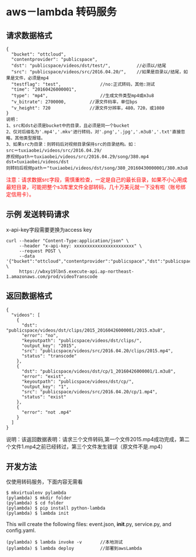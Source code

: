 # aws－lambda 转码服务

## 请求数据格式

	{
	  "bucket": "ottcloud",
	  "contentprovider": "publicspace",
	  "dst": "publicspace/videos/dst/test/",          //必须以/结尾
	  "src": "publicspace/videos/src/2016.04.20/",    //如果是目录以/结尾，如果是文件，必须是mp4
	  "testflag": "test",				//no:正式转码，其他:测试
	  "time": "20160426000001",
	  "type": "mp4",					//生成文件类型mp4或m3u8
	  "v_bitrate": 2700000,			//源文件码率，单位bps
	  "v_height": 720				//源文件分辨率，480，720，或1080
	}
	说明：
	1、src和dst必须是bucket中的目录，且必须是同一个bucket
	2、仅对后缀名为'.mp4','.mkv'进行转码，对'.png','.jpg','.m3u8','.txt'直接忽略，其他类型报错。
	3、如果src为目录：则转码后对视频目录保持src的目录结构。如：
	src＝tuxiaobei/videos/src/2016.04.29/
	原视频path＝tuxiaobei/videos/src/2016.04.29/song/380.mp4
	dst=tuxiaobei/videos/dst
	则转码后视频path＝"tuxiaobei/videos/dst/song/380_20160430000001/380.m3u8

<font color=red>注意：请求数据src字段，需慎重检查，一定是自己的最长目录，如果不小心用成最短目录，可能把整个s3库里文件全部转码，几十万美元就一下没有啦（账号绑定信用卡）。</font>

## 示例 发送转码请求
x-api-key字段需要更换为access key

	curl --header "Content-Type:application/json" \
		 --header "x-api-key: xxxxxxxxxxxxxxxxxxxxxxx" \
	     --request POST \
	     --data '{"bucket":"ottcloud","contentprovider":"publicspace","dst":"publicspace/videos/dst/test/","src":"publicspace/videos/src/2016.04.20/","testflag":"test","time":"20160426000001","type":"mp4","v_bitrate":2700000,"v_height":720}' \
	     https://wbxy19lbn5.execute-api.ap-northeast-1.amazonaws.com/prod/videoTranscode

## 返回数据格式

	{
	  "videos": [
	    {
	      "dst": "publicspace/videos/dst/clips/2015_20160426000001/2015.m3u8",
	      "error": "no",
	      "keyoutpath": "publicspace/videos/dst/clips/",
	      "output_key": "2015",
	      "src": "publicspace/videos/src/2016.04.20/clips/2015.mp4",
	      "status": "transcode"
	    },
	    {
	      "dst": "publicspace/videos/dst/cp/1_20160426000001/1.m3u8",
	      "error": "exist",
	      "keyoutpath": "publicspace/videos/dst/cp/",
	      "output_key": "1",
	      "src": "publicspace/videos/src/2016.04.20/cp/1.mp4",
	      "status": "exist"
	    },
	    {
	      "error": "not .mp4"
	    }
	  ]
	}
说明：该返回数据表明：请求三个文件转码,第一个文件2015.mp4成功完成，第二个文件1.mp4之前已经转过，第三个文件发生错误（原文件不是.mp4）

## 开发方法
仅使用转码服务，下面内容无需看

	$ mkvirtualenv pylambda
	(pylambda) $ mkdir folder
	(pylambda) $ cd folder
	(pylambda) $ pip install python-lambda
	(pylambda) $ lambda init
This will create the following files: event.json, __init__.py, service.py, and config.yaml.

	(pylambda) $ lambda invoke -v		//本地测试
	(pylambda) $ lambda deploy			//部署到awsLambda

